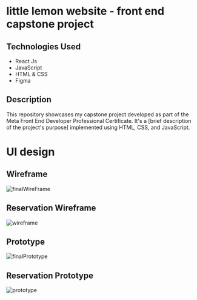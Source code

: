# little lemon website - front end capstone project

## Technologies Used
* React Js
* JavaScript
* HTML & CSS
* Figma

## Description

This repository showcases my capstone project developed as part of the Meta Front End Developer Professional Certificate. It's a [brief description of the project's purpose] implemented using HTML, CSS, and JavaScript.

# UI design
## Wireframe
![finalWireFrame](https://github.com/Chethan-R-R/frontend-capstone/assets/119437771/0f1174a1-9b23-42e3-a45c-e0c58580b951)


## Reservation Wireframe
![wireframe](https://github.com/Chethan-R-R/frontend-capstone/assets/119437771/1d403688-289a-4eac-8c64-09fe736288cf)


## Prototype
![finalPrototype](https://github.com/Chethan-R-R/frontend-capstone/assets/119437771/08de5dfe-3711-4a0b-b47a-b656a8877a2a)

## Reservation Prototype
![prototype](https://github.com/Chethan-R-R/frontend-capstone/assets/119437771/223af455-0cbd-4bf8-9cfc-fd3686c5c261)
